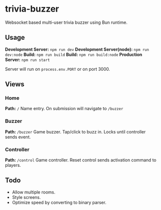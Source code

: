 # trivia-buzzer

Websocket based multi-user trivia buzzer using Bun runtime.

## Usage

**Development Server:** `npm run dev`
**Development Server(node):** `npm run dev:node`
**Build:** `npm run build`
**Build:** `npm run build:node`
**Production Server:** `npm run start`

Server will run on `process.env.PORT` or on port 3000.

## Views

### Home
**Path:** `/`
Name entry. On submission will navigate to `/buzzer`

### Buzzer
**Path:** `/buzzer`
Game buzzer. Tap/click to buzz in. Locks until controller sends event.

### Controller
**Path:** `/control`
Game controller. Reset control sends activation command to players.

## Todo
- Allow multiple rooms.
- Style screens.
- Optimize speed by converting to binary parser.

